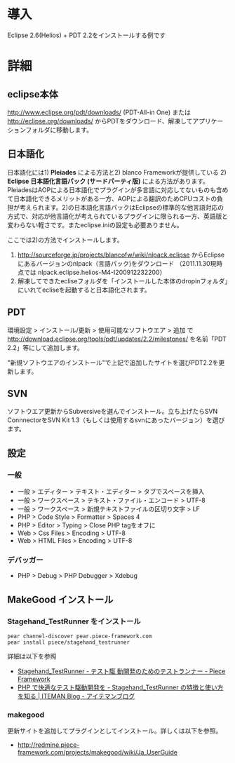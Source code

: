 # 導入 #

Eclipse 2.6(Helios) + PDT 2.2をインストールする例です

# 詳細 #

## eclipse本体 ##
http://www.eclipse.org/pdt/downloads/ (PDT-All-in One) または http://eclipse.org/downloads/ からPDTをダウンロード、解凍してアプリケーションフォルダに移動します。

## 日本語化 ##

日本語化には1) **Pleiades** による方法と2) blanco Frameworkが提供している 2) **Eclipse 日本語化言語パック (サードパーティ版)** による方法があります。PleiadesはAOPによる日本語化でプラグインが多言語に対応してないものも含めて日本語化できるメリットがある一方、AOPによる翻訳のためCPUコストの負担が考えられます。2)の日本語化言語パックはEclipseの標準的な他言語対応の方式で、対応が他言語化が考えられているプラグインに限られる一方、英語版と変わらない軽さです。またeclipse.iniの設定も必要ありません。

ここでは2)の方法でインストールします。

  1. http://sourceforge.jp/projects/blancofw/wiki/nlpack.eclipse からEclipse にあるバージョンのnlpack（言語パック)をダウンロード （2011.11.30現時点では nlpack.eclipse.helios-M4-I200912232200）
  1. 解凍してできたecliseフォルダを「インストールした本体のdropinフォルダ」にいれてecliseを起動すると日本語化されます。

## PDT ##

環境設定 > インストール/更新 > 使用可能なソフトウエア > 追加 で
http://download.eclipse.org/tools/pdt/updates/2.2/milestones/
を名前「PDT 2.2」等にして追加します。

"新規ソフトウエアのインストール"で上記で追加したサイトを選びPDT2.2を更新します。

## SVN ##
ソフトウエア更新からSubversiveを選んでインストール。立ち上げたらSVN ConnnectorをSVN Kit 1.3（もしくは使用するsvnにあったバージョン）を選びます。

## 設定 ##

### 一般 ###

  * 一般 > エディター > テキスト・エディター > タブでスペースを挿入
  * 一般 > ワークスペース > テキスト・ファイル・エンコード > UTF-8
  * 一般 > ワークスペース > 新規テキストファイルの区切り文字 > LF
  * PHP > Code Style > Formatter > Spaces 4
  * PHP > Editor > Typing > Close PHP tagをオフに
  * Web > Css Files > Encoding > UTF-8
  * Web > HTML Files > Encoding > UTF-8

### デバッガー ###

  * PHP > Debug > PHP Debugger > Xdebug

## MakeGood インストール ##

### Stagehand\_TestRunner をインストール ###
```
pear channel-discover pear.piece-framework.com
pear install piece/stagehand_testrunner
```
詳細は以下を参照
  * [Stagehand\_TestRunner - テスト駆     動開発のためのテストランナー - Piece Framework](http://redmine.piece-framework.com/wiki/stagehand-testrunner/Ja_Overview)
  * [PHP で快適なテスト駆動開発を - Stagehand\_TestRunner の特徴と使い方を知る | ITEMAN Blog - アイテマンブログ](http://iteman.jp/blog/2009/10/php---stagehand-testrunner.html)

### makegood ###
更新サイトを追加してプラグインとしてインストール。詳しくは以下を参照。
  * http://redmine.piece-framework.com/projects/makegood/wiki/Ja_UserGuide